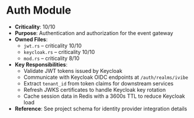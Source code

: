 # Auth Module

- **Criticality**: 10/10
- **Purpose**: Authentication and authorization for the event gateway
- **Owned Files**:
  - `jwt.rs` – criticality 10/10
  - `keycloak.rs` – criticality 10/10
  - `mod.rs` – criticality 8/10
- **Key Responsibilities**:
  - Validate JWT tokens issued by Keycloak
  - Communicate with Keycloak OIDC endpoints at `/auth/realms/ivibe`
  - Extract `tenant_id` from token claims for downstream services
  - Refresh JWKS certificates to handle Keycloak key rotation
  - Cache session data in Redis with a 3600s TTL to reduce Keycloak load
- **Reference**: See project schema for identity provider integration details
